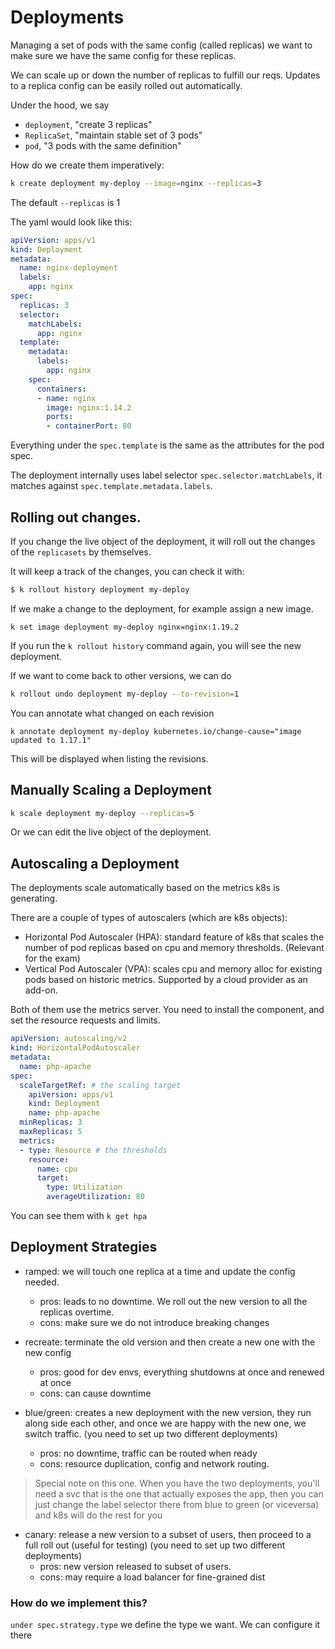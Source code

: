 # Deployments

Managing a set of pods with the same config (called replicas) we want to make
sure we have the same config for these replicas.

We can scale up or down the number of replicas to fulfill our reqs. Updates to
a replica config can be easily rolled out automatically.

Under the hood, we say
- `deployment`, "create 3 replicas"
- `ReplicaSet`, "maintain stable set of 3 pods"
- `pod`, "3 pods with the same definition"

How do we create them imperatively:
```bash
k create deployment my-deploy --image=nginx --replicas=3
```
The default `--replicas` is 1

The yaml would look like this:

```yaml
apiVersion: apps/v1
kind: Deployment
metadata:
  name: nginx-deployment
  labels:
    app: nginx
spec:
  replicas: 3
  selector:
    matchLabels:
      app: nginx
  template:
    metadata:
      labels:
        app: nginx
    spec:
      containers:
      - name: nginx
        image: nginx:1.14.2
        ports:
        - containerPort: 80
```

Everything under the `spec.template` is the same as the attributes for the pod
spec.

The deployment internally uses label selector `spec.selector.matchLabels`, it
matches against `spec.template.metadata.labels`.

## Rolling out changes.

If you change the live object of the deployment, it will roll out the changes
of the `replicasets` by themselves.

It will keep a track of the changes, you can check it with:

```bash
$ k rollout history deployment my-deploy
```

If we make a change to the deployment, for example assign a new image.
```bas
k set image deployment my-deploy nginx=nginx:1.19.2
```

If you run the `k rollout history` command again, you will see the new
deployment.

If we want to come back to other versions, we can do
```bash
k rollout undo deployment my-deploy --to-revision=1
```

You can annotate what changed on each revision
```
k annotate deployment my-deploy kubernetes.io/change-cause="image updated to 1.17.1"
```
This will be displayed when listing the revisions.

## Manually Scaling a Deployment

```bash
k scale deployment my-deploy --replicas=5
```
Or we can edit the live object of the deployment.


## Autoscaling a Deployment

The deployments scale automatically based on the metrics k8s is generating.

There are a couple of types of autoscalers (which are k8s objects):

- Horizontal Pod Autoscaler (HPA): standard feature of k8s that scales the
  number of pod replicas based on cpu and memory thresholds.
  (Relevant for the exam)
- Vertical Pod Autoscaler (VPA): scales cpu and memory alloc for existing pods
  based on historic metrics. Supported by a cloud provider as an add-on.

Both of them use the metrics server. You need to install the component, and set
the resource requests and limits.

```yaml
apiVersion: autoscaling/v2
kind: HorizontalPodAutoscaler
metadata:
  name: php-apache
spec:
  scaleTargetRef: # the scaling target
    apiVersion: apps/v1
    kind: Deployment
    name: php-apache
  minReplicas: 3
  maxReplicas: 5
  metrics:
  - type: Resource # the thresholds
    resource:
      name: cpu
      target:
        type: Utilization
        averageUtilization: 80
```

You can see them with `k get hpa`

## Deployment Strategies

- ramped: we will touch one replica at a time and update the config needed.
  - pros: leads to no downtime. We roll out the new version to all the replicas
    overtime.
  - cons: make sure we do not introduce breaking changes

- recreate: terminate the old version and then create a new one with the new
  config
  - pros: good for dev envs, everything shutdowns at once and renewed at once
  - cons: can cause downtime

- blue/green: creates a new deployment with the new version, they run along
  side each other, and once we are happy with the new one, we switch traffic.
  (you need to set up two different deployments)
  - pros: no downtime, traffic can be routed when ready
  - cons: resource duplication, config and network routing.

> Special note on this one. When you have the two deployments, you'll need a
> svc that is the one that actually exposes the app, then you can just change
> the label selector there from blue to green (or viceversa) and k8s will do
> the rest for you

- canary: release a new version to a subset of users, then proceed to a full
  roll out (useful for testing) (you need to set up two different deployments)
  - pros: new version released to subset of users.
  - cons: may require a load balancer for fine-grained dist


### How do we implement this?

`under spec.strategy.type` we define the type we want. We can configure it
there

